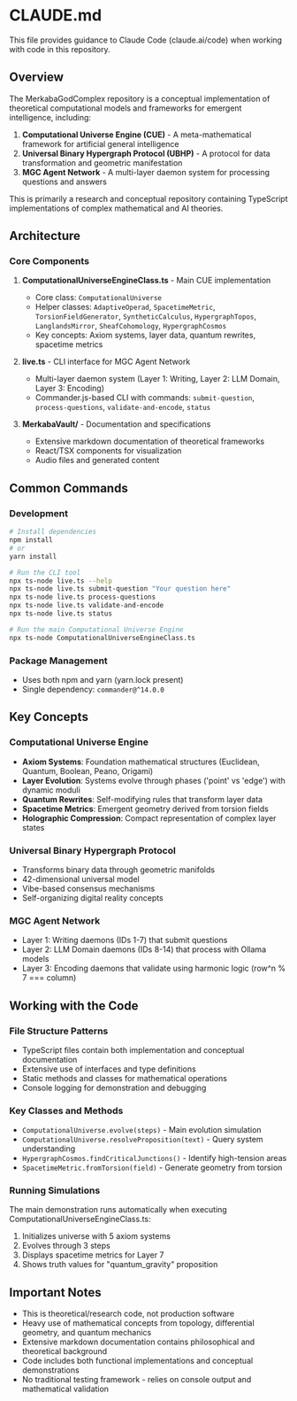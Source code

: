 # CLAUDE.md

This file provides guidance to Claude Code (claude.ai/code) when working with code in this repository.

## Overview

The MerkabaGodComplex repository is a conceptual implementation of theoretical computational models and frameworks for emergent intelligence, including:

1. **Computational Universe Engine (CUE)** - A meta-mathematical framework for artificial general intelligence
2. **Universal Binary Hypergraph Protocol (UBHP)** - A protocol for data transformation and geometric manifestation
3. **MGC Agent Network** - A multi-layer daemon system for processing questions and answers

This is primarily a research and conceptual repository containing TypeScript implementations of complex mathematical and AI theories.

## Architecture

### Core Components

1. **ComputationalUniverseEngineClass.ts** - Main CUE implementation
   - Core class: `ComputationalUniverse` 
   - Helper classes: `AdaptiveOperad`, `SpacetimeMetric`, `TorsionFieldGenerator`, `SyntheticCalculus`, `HypergraphTopos`, `LanglandsMirror`, `SheafCohomology`, `HypergraphCosmos`
   - Key concepts: Axiom systems, layer data, quantum rewrites, spacetime metrics

2. **live.ts** - CLI interface for MGC Agent Network
   - Multi-layer daemon system (Layer 1: Writing, Layer 2: LLM Domain, Layer 3: Encoding)
   - Commander.js-based CLI with commands: `submit-question`, `process-questions`, `validate-and-encode`, `status`

3. **MerkabaVault/** - Documentation and specifications
   - Extensive markdown documentation of theoretical frameworks
   - React/TSX components for visualization
   - Audio files and generated content

## Common Commands

### Development
```bash
# Install dependencies
npm install
# or
yarn install

# Run the CLI tool
npx ts-node live.ts --help
npx ts-node live.ts submit-question "Your question here"
npx ts-node live.ts process-questions
npx ts-node live.ts validate-and-encode
npx ts-node live.ts status

# Run the main Computational Universe Engine
npx ts-node ComputationalUniverseEngineClass.ts
```

### Package Management
- Uses both npm and yarn (yarn.lock present)
- Single dependency: `commander@^14.0.0`

## Key Concepts

### Computational Universe Engine
- **Axiom Systems**: Foundation mathematical structures (Euclidean, Quantum, Boolean, Peano, Origami)
- **Layer Evolution**: Systems evolve through phases ('point' vs 'edge') with dynamic moduli
- **Quantum Rewrites**: Self-modifying rules that transform layer data
- **Spacetime Metrics**: Emergent geometry derived from torsion fields
- **Holographic Compression**: Compact representation of complex layer states

### Universal Binary Hypergraph Protocol
- Transforms binary data through geometric manifolds
- 42-dimensional universal model
- Vibe-based consensus mechanisms
- Self-organizing digital reality concepts

### MGC Agent Network
- Layer 1: Writing daemons (IDs 1-7) that submit questions
- Layer 2: LLM Domain daemons (IDs 8-14) that process with Ollama models
- Layer 3: Encoding daemons that validate using harmonic logic (row^n % 7 === column)

## Working with the Code

### File Structure Patterns
- TypeScript files contain both implementation and conceptual documentation
- Extensive use of interfaces and type definitions
- Static methods and classes for mathematical operations
- Console logging for demonstration and debugging

### Key Classes and Methods
- `ComputationalUniverse.evolve(steps)` - Main evolution simulation
- `ComputationalUniverse.resolveProposition(text)` - Query system understanding
- `HypergraphCosmos.findCriticalJunctions()` - Identify high-tension areas
- `SpacetimeMetric.fromTorsion(field)` - Generate geometry from torsion

### Running Simulations
The main demonstration runs automatically when executing ComputationalUniverseEngineClass.ts:
1. Initializes universe with 5 axiom systems
2. Evolves through 3 steps
3. Displays spacetime metrics for Layer 7
4. Shows truth values for "quantum_gravity" proposition

## Important Notes

- This is theoretical/research code, not production software
- Heavy use of mathematical concepts from topology, differential geometry, and quantum mechanics
- Extensive markdown documentation contains philosophical and theoretical background
- Code includes both functional implementations and conceptual demonstrations
- No traditional testing framework - relies on console output and mathematical validation